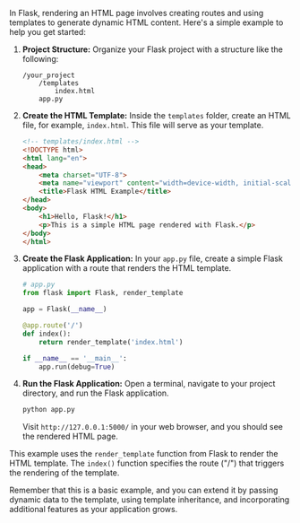 In Flask, rendering an HTML page involves creating routes and using templates to generate dynamic HTML content. Here's a simple example to help you get started:

1. **Project Structure:**
   Organize your Flask project with a structure like the following:

   ```
   /your_project
       /templates
           index.html
       app.py
   ```

2. **Create the HTML Template:**
   Inside the `templates` folder, create an HTML file, for example, `index.html`. This file will serve as your template.

   ```html
   <!-- templates/index.html -->
   <!DOCTYPE html>
   <html lang="en">
   <head>
       <meta charset="UTF-8">
       <meta name="viewport" content="width=device-width, initial-scale=1.0">
       <title>Flask HTML Example</title>
   </head>
   <body>
       <h1>Hello, Flask!</h1>
       <p>This is a simple HTML page rendered with Flask.</p>
   </body>
   </html>
   ```

3. **Create the Flask Application:**
   In your `app.py` file, create a simple Flask application with a route that renders the HTML template.

   ```python
   # app.py
   from flask import Flask, render_template

   app = Flask(__name__)

   @app.route('/')
   def index():
       return render_template('index.html')

   if __name__ == '__main__':
       app.run(debug=True)
   ```

4. **Run the Flask Application:**
   Open a terminal, navigate to your project directory, and run the Flask application.

   ```bash
   python app.py
   ```

   Visit `http://127.0.0.1:5000/` in your web browser, and you should see the rendered HTML page.

This example uses the `render_template` function from Flask to render the HTML template. The `index()` function specifies the route ("/") that triggers the rendering of the template.

Remember that this is a basic example, and you can extend it by passing dynamic data to the template, using template inheritance, and incorporating additional features as your application grows.

